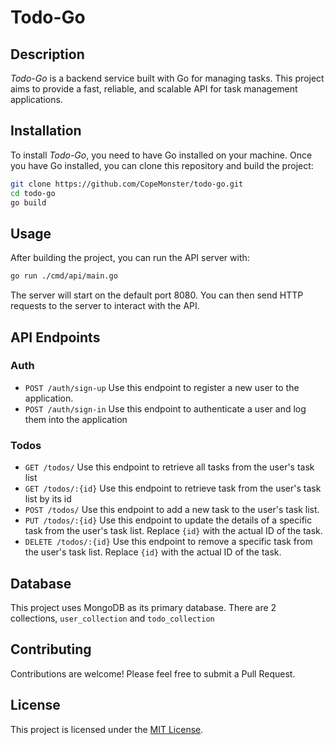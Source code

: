 # Todo-Go

## Description
*Todo-Go* is a backend service built with Go for managing tasks. This project aims to provide a fast, reliable, and scalable API for task management applications.

## Installation
To install *Todo-Go*, you need to have Go installed on your machine. Once you have Go installed, you can clone this repository and build the project:

```bash
git clone https://github.com/CopeMonster/todo-go.git
cd todo-go
go build
```

## Usage
After building the project, you can run the API server with:

```bash
go run ./cmd/api/main.go
```
The server will start on the default port 8080. You can then send HTTP requests to the server to interact with the API.

## API Endpoints

### Auth
* `POST /auth/sign-up` Use this endpoint to register a new user to the application.
* `POST /auth/sign-in` Use this endpoint to authenticate a user and log them into the application

### Todos
* `GET /todos/` Use this endpoint to retrieve all tasks from the user's task list
* `GET /todos/:{id}` Use this endpoint to retrieve task from the user's task list by its id
* `POST /todos/` Use this endpoint to add a new task to the user's task list.
* `PUT /todos/:{id}` Use this endpoint to update the details of a specific task from the user's task list. Replace `{id}` with the actual ID of the task.
* `DELETE /todos/:{id}` Use this endpoint to remove a specific task from the user's task list. Replace `{id}` with the actual ID of the task.

## Database
This project uses MongoDB as its primary database. There are 2 collections, `user_collection` and `todo_collection`

## Contributing
Contributions are welcome! Please feel free to submit a Pull Request.

## License
This project is licensed under the [MIT License]().

